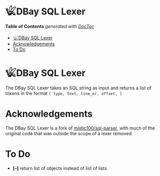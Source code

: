 

# 𓆤DBay SQL Lexer

<!-- START doctoc generated TOC please keep comment here to allow auto update -->
<!-- DON'T EDIT THIS SECTION, INSTEAD RE-RUN doctoc TO UPDATE -->
**Table of Contents**  *generated with [DocToc](https://github.com/thlorenz/doctoc)*

- [𓆤DBay SQL Lexer](#%F0%93%86%A4dbay-sql-lexer)
- [Acknowledgements](#acknowledgements)
- [To Do](#to-do)

<!-- END doctoc generated TOC please keep comment here to allow auto update -->



# 𓆤DBay SQL Lexer

The DBay SQL Lexer takes an SQL string as input and returns a list of tokens in the format `[ type, text, line_nr, offset, ]`

# Acknowledgements

The DBay SQL Lexer is a fork of [mistic100/sql-parser](https://github.com/mistic100/sql-parser), with much
of the original code that was outside the scope of a lexer removed.


# To Do

* **[–]** return list of objects instead of list of lists

<!-- ## Is Done

* **[+]** implement `DBay::do()` as a method that unifies all of `better-sqlite3`'s `Statement::run()`,
 -->
